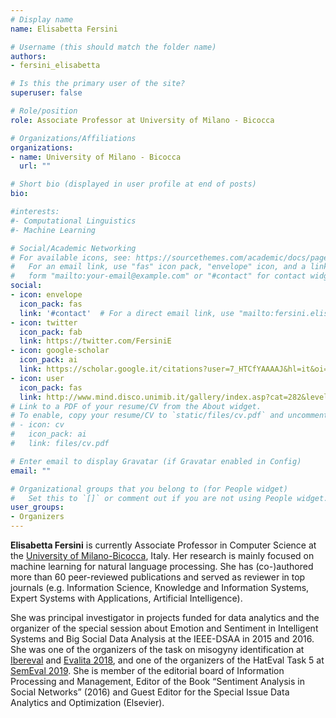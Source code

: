 ```yaml
---
# Display name
name: Elisabetta Fersini

# Username (this should match the folder name)
authors:
- fersini_elisabetta

# Is this the primary user of the site?
superuser: false

# Role/position
role: Associate Professor at University of Milano - Bicocca

# Organizations/Affiliations
organizations:
- name: University of Milano - Bicocca
  url: ""

# Short bio (displayed in user profile at end of posts)
bio: 

#interests:
#- Computational Linguistics
#- Machine Learning

# Social/Academic Networking
# For available icons, see: https://sourcethemes.com/academic/docs/page-builder/#icons
#   For an email link, use "fas" icon pack, "envelope" icon, and a link in the
#   form "mailto:your-email@example.com" or "#contact" for contact widget.
social:
- icon: envelope
  icon_pack: fas
  link: '#contact'  # For a direct email link, use "mailto:fersini.elisabetta@unimib.it".
- icon: twitter
  icon_pack: fab
  link: https://twitter.com/FersiniE
- icon: google-scholar
  icon_pack: ai
  link: https://scholar.google.it/citations?user=7_HTCfYAAAAJ&hl=it&oi=ao
- icon: user
  icon_pack: fas
  link: http://www.mind.disco.unimib.it/gallery/index.asp?cat=282&level=2&lang=en
# Link to a PDF of your resume/CV from the About widget.
# To enable, copy your resume/CV to `static/files/cv.pdf` and uncomment the lines below.
# - icon: cv
#   icon_pack: ai
#   link: files/cv.pdf

# Enter email to display Gravatar (if Gravatar enabled in Config)
email: ""

# Organizational groups that you belong to (for People widget)
#   Set this to `[]` or comment out if you are not using People widget.
user_groups:
- Organizers
---
```


**Elisabetta Fersini** is currently Associate Professor in Computer Science at the [University of Milano-Bicocca](https://www.unimib.it), Italy. Her research is mainly focused on machine learning for natural language processing. She has (co-)authored more than 60 peer-reviewed publications and served as reviewer in top journals (e.g. Information Science, Knowledge and Information Systems, Expert Systems with Applications, Artificial Intelligence). 

She was principal investigator in projects funded for data analytics and the organizer of the special session about Emotion and Sentiment in Intelligent Systems and Big Social Data Analysis at the IEEE-DSAA in 2015 and 2016. She was one of the organizers of the task on misogyny identification at [Ibereval](https://sites.google.com/view/ibereval-2018) and [Evalita 2018](http://www.evalita.it/2018), and one of the organizers of the HatEval Task 5 at [SemEval 2019](https://www.aclweb.org/anthology/S19-2007/). She is member of the editorial board of Information Processing and Management, Editor of the Book “Sentiment Analysis in Social Networks” (2016) and Guest Editor for the Special Issue Data Analytics and Optimization (Elsevier).
